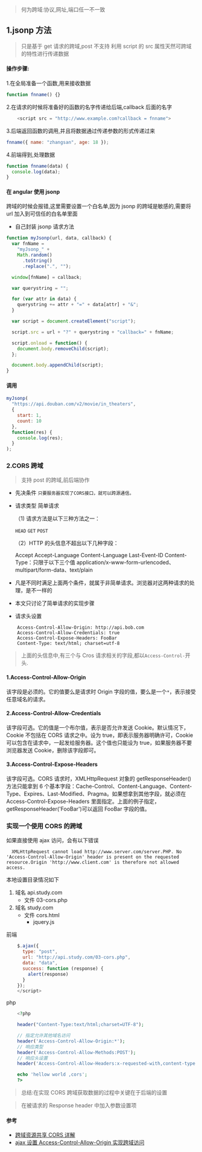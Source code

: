 > 何为跨域:协议,网址,端口任一不一致

## 1.jsonp 方法

> 只是基于 get 请求的跨域,post 不支持
> 利用 script 的 src 属性天然可跨域的特性进行传递数据

#### 操作步骤:

1.在全局准备一个函数,用来接收数据

```js
function fnname() {}
```

2.在请求的时候将准备好的函数的名字传递给后端,callback 后面的名字

```js
    <script src = "http://www.example.com?callback = fnname">
```

3.后端返回函数的调用,并且将数据通过传递参数的形式传递过来

```js
fnname({ name: "zhangsan", age: 18 });
```

4.前端得到,处理数据

```js
function fnname(data) {
  console.log(data);
}
```

#### 在 angular 使用 jsonp

跨域的时候会报错,这里需要设置一个白名单,因为 jsonp 的跨域是敏感的,需要将 url 加入到可信任的白名单里面

- 自己封装 jsonp 请求方法

```js
function myJsonp(url, data, callback) {
  var fnName =
    "myJsonp_" +
    Math.random()
      .toString()
      .replace(".", "");

  window[fnName] = callback;

  var querystring = "";

  for (var attr in data) {
    querystring += attr + "=" + data[attr] + "&";
  }

  var script = document.createElement("script");

  script.src = url + "?" + querystring + "callback=" + fnName;

  script.onload = function() {
    document.body.removeChild(script);
  };

  document.body.appendChild(script);
}
```

#### 调用

```js
myJsonp(
  "https://api.douban.com/v2/movie/in_theaters",
  {
    start: 1,
    count: 10
  },
  function(res) {
    console.log(res);
  }
);
```

### 2.CORS 跨域

> 支持 post 的跨域,前后端协作

- 先决条件 `只要服务器实现了CORS接口，就可以跨源通信。`

- 请求类型 简单请求

  （1) 请求方法是以下三种方法之一：

  `HEAD` `GET` `POST`

  （2）HTTP 的头信息不超出以下几种字段：

  Accept
  Accept-Language
  Content-Language
  Last-Event-ID
  Content-Type：只限于以下三个值
  application/x-www-form-urlencoded、multipart/form-data、text/plain

- 凡是不同时满足上面两个条件，就属于非简单请求。浏览器对这两种请求的处理，是不一样的
- 本文只讨论了简单请求的实现步骤

- 请求头设置

```
    Access-Control-Allow-Origin: http://api.bob.com
    Access-Control-Allow-Credentials: true
    Access-Control-Expose-Headers: FooBar
    Content-Type: text/html; charset=utf-8
```

> 上面的头信息中,有三个与 Cros 请求相关的字段,都以`Access-Control-`开头.

#### 1.Access-Control-Allow-Origin

该字段是必须的。它的值要么是请求时 Origin 字段的值，要么是一个`*`，表示接受任意域名的请求。

#### 2.Access-Control-Allow-Credentials

该字段可选。它的值是一个布尔值，表示是否允许发送 Cookie。默认情况下，Cookie 不包括在 CORS 请求之中。设为 true，即表示服务器明确许可，Cookie 可以包含在请求中，一起发给服务器。这个值也只能设为 true，如果服务器不要浏览器发送 Cookie，删除该字段即可。

#### 3.Access-Control-Expose-Headers

该字段可选。CORS 请求时，XMLHttpRequest 对象的 getResponseHeader()方法只能拿到 6 个基本字段：Cache-Control、Content-Language、Content-Type、Expires、Last-Modified、Pragma。如果想拿到其他字段，就必须在 Access-Control-Expose-Headers 里面指定。上面的例子指定，getResponseHeader('FooBar')可以返回 FooBar 字段的值。

### 实现一个使用 CORS 的跨域

如果直接使用 ajax 访问，会有以下错误

```
  XMLHttpRequest cannot load http://www.server.com/server.PHP. No 'Access-Control-Allow-Origin' header is present on the requested resource.Origin 'http://www.client.com' is therefore not allowed access.

```

本地设置目录情况如下

1. 域名 api.study.com
   - 文件 03-cors.php
2. 域名 study.com
   - 文件 cors.html
     - jquery.js

前端

```js
    $.ajax({
      type: "post",
      url: "http://api.study.com/03-cors.php",
      data: "data",
      success: function (response) {
        alert(response)
      }
    });
    </script>
```

php

```php
    <?php

    header("Content-Type:text/html;charset=UTF-8");

    // 指定允许其他域名访问
    header('Access-Control-Allow-Origin:*');
    // 响应类型
    header('Access-Control-Allow-Methods:POST');
    // 响应头设置
    header('Access-Control-Allow-Headers:x-requested-with,content-type');

    echo 'hellow world ,cors';
    ?>
```

> 总结:在实现 CORS 跨域获取数据的过程中关键在于后端的设置

> 在被请求的 Response header 中加入参数设置项

#### 参考

- [跨域资源共享 CORS 详解](http://www.ruanyifeng.com/blog/2016/04/cors.html)
- [ajax 设置 Access-Control-Allow-Origin 实现跨域访问](http://blog.csdn.net/fdipzone/article/details/46390573)
